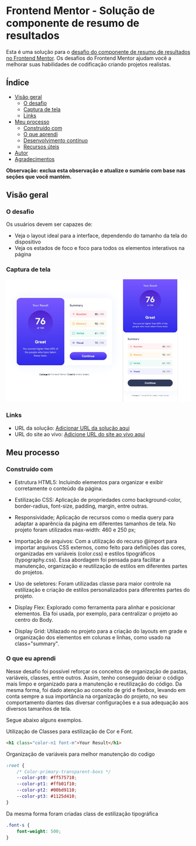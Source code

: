 # Frontend Mentor - Solução de componente de resumo de resultados

Esta é uma solução para o [desafio do componente de resumo de resultados no Frontend Mentor](https://www.frontendmentor.io/challenges/results-summary-component-CE_K6s0maV). Os desafios do Frontend Mentor ajudam você a melhorar suas habilidades de codificação criando projetos realistas.

## Índice

- [Visão geral](#visão-geral)
   - [O desafio](#o-desafio)
   - [Captura de tela](#captura-de-tela)
   - [Links](#links)
- [Meu processo](#meu-processo)
   - [Construído com](#construído-com)
   - [O que aprendi](#o-que-aprendi)
   - [Desenvolvimento contínuo](#desenvolvimento-contínuo)
   - [Recursos úteis](#useful-resources)
- [Autor](#autor)
- [Agradecimentos](#acknowledgments)

**Observação: exclua esta observação e atualize o sumário com base nas seções que você mantém.**

## Visão geral

### O desafio

Os usuários devem ser capazes de:

- Veja o layout ideal para a interface, dependendo do tamanho da tela do dispositivo
- Veja os estados de foco e foco para todos os elementos interativos na página

### Captura de tela

![](./assets/images/img-desafio.jpg)


### Links

- URL da solução: [Adicionar URL da solução aqui](https://your-solution-url.com)
- URL do site ao vivo: [Adicione URL do site ao vivo aqui](https://your-live-site-url.com)

## Meu processo

### Construído com

- Estrutura HTML5: Incluindo elementos para organizar e exibir corretamente o conteúdo da página.

- Estilização CSS: Aplicação de propriedades como background-color, border-radius, font-size, padding, margin, entre outras. 

- Responsividade; Aplicação de recursos como o media query para adaptar a aparência da página em diferentes tamanhos de tela. No projeto foram utilizados max-width: 460 e 250 px;

- Importação de arquivos: Com a utilização do recurso @import para importar arquivos CSS externos, como feito para definições das cores, organizadas em variáveis (color.css) e estilos tipográficos (typography.css). Essa abordagem foi pensada para facilitar a manutenção, organização e reutilização de estilos em diferentes partes do projetos.

- Uso de seletores: Foram utilizadas classe para maior controle na estilização e criação de estilos personalizados para diferentes partes do projeto.

- Display Flex: Explorado como ferramenta para alinhar e posicionar elementos. Ela foi usada, por exemplo, para centralizar o projeto ao centro do Body.

- Display Grid: Utilazado no projeto para a criação do layouts em grade e organização dos elementos em colunas e linhas, como usado na class="summary".


### O que eu aprendi

Nesse desafio foi possível reforçar os conceitos de organização de pastas, variáveis, classes, entre outros.  Assim, tenho conseguido deixar o código mais limpo e organizado para a manutenção e reutilização do código. 
Da mesma forma, foi dado atenção ao conceito de grid e flexbox, levando em conta sempre a sua importância na organização do projeto, no seu comportamento diantes das diversar configurações e a sua adequação aos diversos tamanhos de tela.

Segue abaixo alguns exemplos.

Utilização de Classes para estilização de Cor e Font.
```html
<h1 class="color-n1 font-m">Your Result</h1>
```
Organização de variáveis para melhor manutenção do codigo
```css
:root {
    /* Color-primary-transparent-boxs */
    --color-pt0: #ff575710;
    --color-pt1: #ffb01f10;
    --color-pt2: #00bd9110;
    --color-pt3: #1125d410;
}
```
Da mesma forma foram criadas class de estilização tipográfica
```css
.font-s {
    font-weight: 500;
}
```

